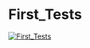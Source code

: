 # First_Tests


[![First_Tests](https://img.shields.io/badge/-First_Tests-090909?style=for-the-badge&logo=GoogleDrive&logoColor=1195F5)](https://drive.google.com/drive/u/0/folders/1bCmkyA6bYtj_StxEcEXJNmWD4DJJhfJT)